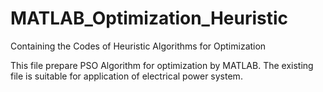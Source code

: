 # MATLAB_Optimization_Heuristic
Containing the Codes of Heuristic Algorithms for Optimization

This file prepare PSO Algorithm for optimization by MATLAB. The existing file is suitable for application of electrical power system.
